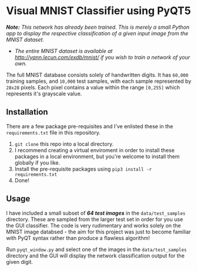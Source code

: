 # Visual MNIST Classifier using PyQT5

***Note:** This network has already been trained. This is merely a small Python app to display the respective classification of a given input image from the MNIST dataset.*  

- *The entire MNIST dataset is available at http://yann.lecun.com/exdb/mnist/ if you wish to train a network of your own.*

The full MNIST database consists solely of handwritten digits. It has ```60,000``` training
samples, and ```10,000``` test samples, with each sample represented by ```28x28``` pixels. Each pixel contains a
value within the range ```[0,255]``` which represents it's grayscale value.

## Installation
There are a few package pre-requisites and I've enlisted these in the ```requirements.txt``` file in this repository. 

1. ```git clone``` this repo into a local directory.
2. I recommend creating a virtual enviroment in order to install these packages in a local environment, but you're welcome to install them globally if you like. 
3. Install the pre-requisite packages using ```pip3 install -r requirements.txt```
4. Done!

## Usage
I have included a small subset of ***64 test images*** in the ```data/test_samples``` directory. These are sampled from the larger test set in order for you use the GUI classifier. The code is very rudimentary and works solely on the MNIST image databsed - the aim for this project was just to become familiar with PyQT syntax rather than produce a flawless algorithm!  

Run ```pyqt_window.py``` and select one of the images in the ```data/test_samples``` directory and the GUI will display the network classification output for the given digit.